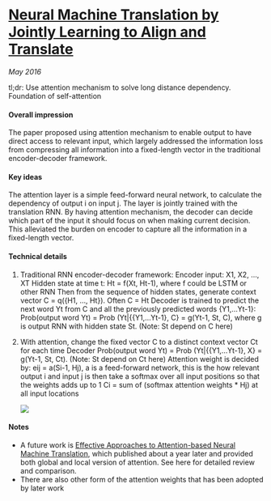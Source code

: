 # [Neural Machine Translation by Jointly Learning to Align and Translate](https://arxiv.org/abs/1409.0473)

_May 2016_

tl;dr: Use attention mechanism to solve long distance dependency. Foundation of self-attention

#### Overall impression
The paper proposed using attention mechanism to enable output to have direct access to relevant input, which largely addressed the information loss from compressing all information into a fixed-length vector in the traditional encoder-decoder framework.

#### Key ideas
The attention layer is a simple feed-forward neural network, to calculate the dependency of output i on input j. The layer is jointly trained with the translation RNN. By having attention mechanism, the decoder can decide which part of the input it should focus on when making current decision. This alleviated the burden on encoder to capture all the information in a fixed-length vector.

#### Technical details
1.	Traditional RNN encoder-decoder framework:
    Encoder input: X1, X2, …, XT
    Hidden state at time t: Ht = f(Xt, Ht-1), where f could be LSTM or other RNN
    Then from the sequence of hidden states, generate context vector C = q({H1, …, Ht}). Often C = Ht 
    Decoder is trained to predict the next word Yt from C and all the previously predicted words {Y1,…Yt-1}:
    Prob(output word Yt) = Prob (Yt|{{Y1,…Yt-1}, C} = g(Yt-1, St, C), where g is output RNN with hidden state St. (Note: St depend on C    here)
2.	With attention, change the fixed vector C to a distinct context vector Ct for each time
    Decoder Prob(output word Yt) = Prob (Yt|{{Y1,…Yt-1}, X} = g(Yt-1, St, Ct). (Note: St depend on Ct here)
    Attention weight is decided by:
    eij = a(Si-1, Hj), a is a feed-forward network, this is the how relevant output i and input j is
    then take a softmax over all input positions so that the weights adds up to 1
    Ci  = sum of (softmax attention weights * Hj) at all input locations
    
    
    ![](https://swethatanamala.github.io/assets/Images/machine_translation/decoder.png)
    
#### Notes
- A future work is [Effective Approaches to Attention-based Neural Machine Translation](https://arxiv.org/pdf/1508.04025.pdf), which published about a year later and provided both global and local version of attention. See here for detailed review and comparison. 
- There are also other form of the attention weights that has been adopted by later work
